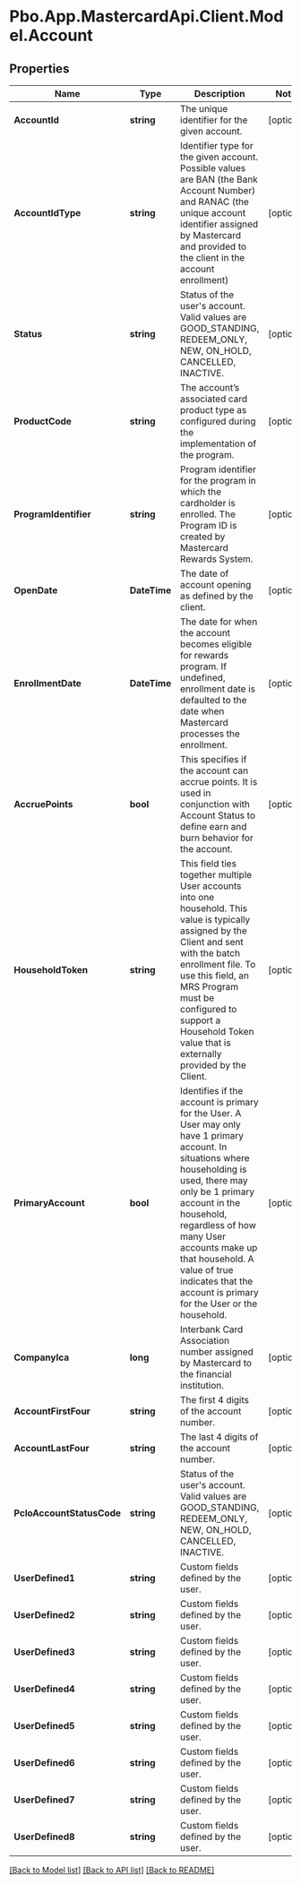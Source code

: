 # Pbo.App.MastercardApi.Client.Model.Account
## Properties

Name | Type | Description | Notes
------------ | ------------- | ------------- | -------------
**AccountId** | **string** | The unique identifier for the given account. | [optional] 
**AccountIdType** | **string** | Identifier type for the given account. Possible values are BAN (the Bank Account Number) and RANAC (the unique account identifier assigned by Mastercard and provided to the client in the account enrollment) | [optional] 
**Status** | **string** | Status of the user&#39;s account. Valid values are GOOD_STANDING, REDEEM_ONLY, NEW, ON_HOLD, CANCELLED, INACTIVE. | [optional] 
**ProductCode** | **string** | The account’s associated card product type as configured during the implementation of the program. | [optional] 
**ProgramIdentifier** | **string** | Program identifier for the program in which the cardholder is enrolled. The Program ID is created by Mastercard Rewards System. | [optional] 
**OpenDate** | **DateTime** | The date of account opening as defined by the client. | [optional] 
**EnrollmentDate** | **DateTime** | The date for when the account becomes eligible for rewards program. If undefined, enrollment date is defaulted to the date when Mastercard processes the enrollment. | [optional] 
**AccruePoints** | **bool** | This specifies if the account can accrue points. It is used in conjunction with Account Status to define earn and burn behavior for the account. | [optional] 
**HouseholdToken** | **string** | This field ties together multiple User accounts into one household.  This value is typically assigned by the Client and sent with the batch enrollment file.  To use this field, an MRS Program must be configured to support a Household Token value that is externally provided by the Client. | [optional] 
**PrimaryAccount** | **bool** | Identifies if the account is primary for the User. A User may only have 1 primary account.  In situations where householding is used, there may only be 1 primary account in the household, regardless of how many User accounts make up that household.  A value of true indicates that the account is primary for the User or the household. | [optional] 
**CompanyIca** | **long** | Interbank Card Association number assigned by Mastercard to the financial institution. | [optional] 
**AccountFirstFour** | **string** | The first 4 digits of the account number. | [optional] 
**AccountLastFour** | **string** | The last 4 digits of the account number. | [optional] 
**PcloAccountStatusCode** | **string** | Status of the user&#39;s account. Valid values are GOOD_STANDING, REDEEM_ONLY, NEW, ON_HOLD, CANCELLED, INACTIVE. | [optional] 
**UserDefined1** | **string** | Custom fields defined by the user. | [optional] 
**UserDefined2** | **string** | Custom fields defined by the user. | [optional] 
**UserDefined3** | **string** | Custom fields defined by the user. | [optional] 
**UserDefined4** | **string** | Custom fields defined by the user. | [optional] 
**UserDefined5** | **string** | Custom fields defined by the user. | [optional] 
**UserDefined6** | **string** | Custom fields defined by the user. | [optional] 
**UserDefined7** | **string** | Custom fields defined by the user. | [optional] 
**UserDefined8** | **string** | Custom fields defined by the user. | [optional] 

[[Back to Model list]](../README.md#documentation-for-models) [[Back to API list]](../README.md#documentation-for-api-endpoints) [[Back to README]](../README.md)

